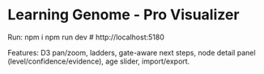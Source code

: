 # Learning Genome - Pro Visualizer

Run:
  npm i
  npm run dev   # http://localhost:5180

Features: D3 pan/zoom, ladders, gate-aware next steps, node detail panel (level/confidence/evidence), age slider, import/export.
